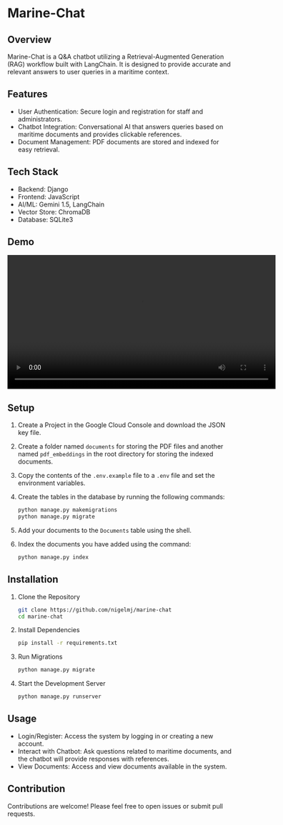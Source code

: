 # Marine-Chat

## Overview

Marine-Chat is a Q&A chatbot utilizing a Retrieval-Augmented Generation (RAG) workflow built with LangChain. It is designed to provide accurate and relevant answers to user queries in a maritime context.
## Features

- User Authentication: Secure login and registration for staff and administrators.
- Chatbot Integration: Conversational AI that answers queries based on maritime documents and provides clickable references.
- Document Management: PDF documents are stored and indexed for easy retrieval.

## Tech Stack

- Backend: Django
- Frontend: JavaScript
- AI/ML: Gemini 1.5, LangChain
- Vector Store: ChromaDB
- Database: SQLite3

## Demo

<video width="600" src="https://github.com/user-attachments/assets/e42de9df-d698-4426-b750-63878b69f55d">
</video>

## Setup

1. Create a Project in the Google Cloud Console and download the JSON key file. 

2. Create a folder named `documents` for storing the PDF files and another named `pdf_embeddings` in the root directory for storing the indexed documents.

3. Copy the contents of the `.env.example` file to a `.env` file and set the environment variables.

4. Create the tables in the database by running the following commands:

   ```sh
   python manage.py makemigrations
   python manage.py migrate
   ```

5. Add your documents to the `Documents` table using the shell.

6. Index the documents you have added using the command:

   ```sh
   python manage.py index
   ```

## Installation

1. Clone the Repository

   ```sh
   git clone https://github.com/nigelmj/marine-chat
   cd marine-chat
   ```

2. Install Dependencies

   ```sh
   pip install -r requirements.txt
   ```

3. Run Migrations

   ```sh
   python manage.py migrate
   ```

4. Start the Development Server

   ```sh
   python manage.py runserver
   ```

## Usage

- Login/Register: Access the system by logging in or creating a new account.
- Interact with Chatbot: Ask questions related to maritime documents, and the chatbot will provide responses with references.
- View Documents: Access and view documents available in the system.

## Contribution

Contributions are welcome! Please feel free to open issues or submit pull requests.
